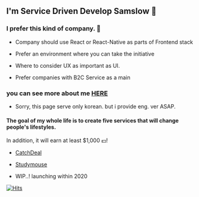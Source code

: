 ## I'm Service Driven Develop Samslow 🚙

### I prefer this kind of company. 👀

* Company should use React or React-Native as parts of Frontend stack

* Prefer an environment where you can take the initiative

* Where to consider UX as important as UI.

* Prefer companies with B2C Service as a main

### you can see more about me [HERE](https://samslow.github.io/about)

* Sorry, this page serve only korean. but i provide eng. ver ASAP.

#### The goal of my whole life is to create five services that will change people's lifestyles.
In addition, it will earn at least $1,000 💵!

* [CatchDeal](https://github.com/catchdeal/Intro)

* [Studymouse](https://github.com/study-mouse)

* WIP..! launching within 2020 

[![Hits](https://hits.seeyoufarm.com/api/count/incr/badge.svg?url=https%3A%2F%2Fgithub.com%2Fsamslow%2Fhit-counter)](https://hits.seeyoufarm.com)

